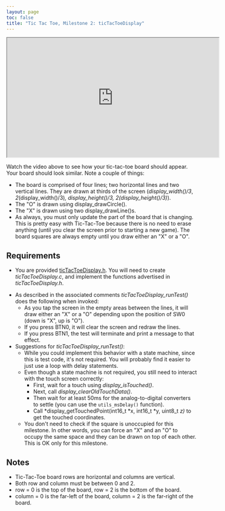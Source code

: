 ```yaml
---
layout: page
toc: false
title: "Tic Tac Toe, Milestone 2: ticTacToeDisplay"
---
```



<iframe width="560" height="315" allow="fullscreen" src="https://www.youtube.com/embed/b_2iwT8TDYc"> </iframe>

Watch the video above to see how your tic-tac-toe board should appear. Your board should look similar. Note a couple of things:
  - The board is comprised of four lines; two horizontal lines and two vertical lines. They are drawn at thirds of the screen (*display_width()/3*, *2*(display_width()/3)*, *display_height()/3*, *2*(display_height()/3)*).
  - The "O" is drawn using display_drawCircle().
  - The "X" is drawn using two display_drawLine()s.
  - As always, you must only update the part of the board that is changing. This is pretty easy with Tic-Tac-Toe because there is no need to erase anything (until you clear the screen prior to starting a new game). The board squares are always empty until you draw either an "X" or a "O".



## Requirements 
  * You are provided [ticTacToeDisplay.h]({{iste.github.fileurl}}/lab5_ttt/ticTacToeDisplay.h). You will need to create *ticTacToeDisplay.c*, and implement the functions advertised in *ticTacToeDisplay.h*.
  - As described in the associated comments *ticTacToeDisplay_runTest()* does the following when invoked:
    - As you tap the screen in the empty areas between the lines, it will draw either an "X" or a "O" depending upon the position of SW0 (down is "X", up is "O").
    - If you press BTN0, it will clear the screen and redraw the lines.
    - If you press BTN1, the test will terminate and print a message to that effect.
  - Suggestions for *ticTacToeDisplay_runTest()*:
    - While you could implement this behavior with a state machine, since this is test code, it's not required. You will probably find it easier to just use a loop with delay statements.
    - Even though a state machine is not required, you still need to interact with the touch screen correctly:
      * First, wait for a touch using *display_isTouched()*.
      * Next, call *display_clearOldTouchData()*.
      * Then wait for at least 50ms for the analog-to-digital converters to settle (you can use the `utils_msDelay()` function).
      * Call *display_getTouchedPoint(int16_t *x, int16_t *y, uint8_t *z)* to get the touched coordinates.    
    - You don't need to check if the square is unoccupied for this milestone. In other words, you can force an "X" and an "O" to occupy the same space and they can be drawn on top of each other. This is OK only for this milestone.
  
## Notes 
  - Tic-Tac-Toe board rows are horizontal and columns are vertical.
  - Both row and column must be between 0 and 2.
  - row = 0 is the top of the board, row = 2 is the bottom of the board.
  - column = 0 is the far-left of the board, column = 2 is the far-right of the board.
  


